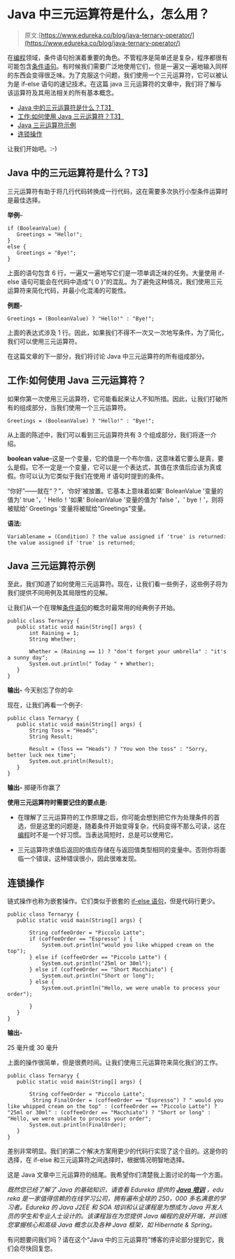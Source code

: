 # Java 中三元运算符是什么，怎么用？

> 原文:[https://www.edureka.co/blog/java-ternary-operator/](https://www.edureka.co/blog/java-ternary-operator/)

在[编程](https://www.edureka.co/blog/python-programming-language)领域，条件语句扮演着重要的角色。不管程序是简单还是复杂，程序都很有可能包含[条件语句](https://www.edureka.co/blog/loops-in-python/)。有时候我们需要广泛地使用它们，但是一遍又一遍地输入同样的东西会变得很乏味。为了克服这个问题，我们使用一个三元运算符，它可以被认为是 if-else 语句的速记技术。在这篇 java 三元运算符的文章中，我们将了解与该运算符及其用法相关的所有基本概念。

*   [Java 中的三元运算符是什么？T3】](#whatisternaryoperatorinjava)
*   [工作:如何使用 Java 三元运算符？T3】](#working)
*   [Java 三元运算符示例](#examples)
*   [连锁操作](#chainedoperation)

让我们开始吧。:-)

## **Java 中的三元运算符是什么？T3】**

三元运算符有助于将几行代码转换成一行代码，这在需要多次执行小型条件运算时是最佳选择。

**举例**–

```
if (BooleanValue) {
   Greetings = "Hello!";
}
else {
   Greetings = "Bye!";
}
```

上面的语句包含 6 行，一遍又一遍地写它们是一项单调乏味的任务。大量使用 if-else 语句可能会在代码中造成“{ 0 }”的混乱。为了避免这种情况，我们使用三元运算符来简化代码，并最小化混淆的可能性。

**例题-**

```
Greetings = (BooleanValue) ? "Hello!" : "Bye!";
```

上面的表达式涉及 1 行。因此，如果我们不得不一次又一次地写条件，为了简化，我们可以使用三元运算符。

在这篇文章的下一部分，我们将讨论 Java 中三元运算符的所有组成部分。

## **工作:如何使用 Java 三元运算符？**

如果你第一次使用三元运算符，它可能看起来让人不知所措。因此，让我们打破所有的组成部分，当我们使用一个三元运算符。

```
Greetings = (BooleanValue) ? "Hello!" : "Bye!";
```

从上面的陈述中，我们可以看到三元运算符共有 3 个组成部分，我们将逐一介绍。

**boolean value**–这是一个变量，它的值是一个布尔值，这意味着它要么是真，要么是假。它不一定是一个变量，它可以是一个表达式，其值在求值后应该为真或假。你可以认为它类似于我们在使用 if 语句时提到的条件。

“你好”——就在“？”，‘你好’被放置。它基本上意味着如果' BoleanValue '变量的值为' true '，' Hello！'如果' BoleanValue '变量的值为' false '，' bye！'，则将被赋给' Greetings '变量将被赋给“Greetings”变量。

**语法:**

```
Variablename = (Condition) ? the value assigned if 'true' is returned: the value assigned if 'true' is returned;
```

## **Java 三元运算符示例**

至此，我们知道了如何使用三元运算符。现在，让我们看一些例子，这些例子将为我们提供不同用例及其局限性的见解。

让我们从一个在理解[条件语句](https://www.edureka.co/blog/python-programming-language#FlowControl)的概念时最常用的经典例子开始。

```
public class Ternaryy {
   public static void main(String[] args) {
       int Raining = 1;
       String Whether;

       Whether = (Raining == 1) ? "don't forget your umbrella" : "it's a sunny day";
       System.out.println(" Today " + Whether);
   }
}
```

**输出-** 今天别忘了你的伞

现在，让我们再看一个例子:

```
public class Ternaryy {
   public static void main(String[] args) {
       String Toss = "Heads";
       String Result;

       Result = (Toss == "Heads") ? "You won the toss" : "Sorry, better luck nex time";
       System.out.println(Result);
   }
}
```

****输出-**** 掷硬币你赢了

**使用三元运算符时需要记住的要点是:**

*   在理解了三元运算符的工作原理之后，你可能会想到把它作为处理条件的首选，但是这里的问题是，随着条件开始变得复杂，代码变得不那么可读，这在[编程](https://www.edureka.co/blog/python-programming-language)时不是一个好习惯。当表达简短时，总是可以使用它。

*   三元运算符求值后返回的值应存储在与返回值类型相同的变量中。否则你将面临一个错误，这种错误很小，因此很难发现。

## **连锁操作**

链式操作也称为嵌套操作。它们类似于嵌套的 [if-else 语句](https://www.edureka.co/blog/if-else-in-python/)，但是代码行更少。

```
public class Ternaryy {
   public static void main(String[] args) {

       String coffeeOrder = "Piccolo Latte";
       if (coffeeOrder == "Espresso" ) {
           System.out.println("would you like whipped cream on the top");
       } else if (coffeeOrder == "Piccolo Latte") {
           System.out.println("25ml or 30ml");
       } else if (coffeeOrder == "Short Macchiato") {
           System.out.println("Short or long");
       } else {
           System.out.println("Hello, we were unable to process your order");

       }
   }
}
```

**输出-**

25 毫升或 30 毫升

上面的操作很简单，但是很费时间。让我们使用三元运算符来简化我们的工作。

```
public class Ternaryy {
   public static void main(String[] args) {

       String coffeeOrder = "Piccolo Latte";
        String FinalOrder = (coffeeOrder == "Espresso") ? " would you like whipped cream on the top" : (coffeeOrder == "Piccolo Latte") ? "25ml or 30ml" : (coffeeOrder == "Macchiato") ? "Short or long" : "Hello, we were unable to process your order";
       System.out.println(FinalOrder);
   }
}
```

差别非常明显。我们的第二个解决方案用更少的代码行实现了这个目的。这是你的选择，在 if-else 和三元运算符之间选择时，根据情况明智地选择。

这是 Java 文章中三元运算符的结尾。我希望你们清楚我上面讨论的每一个方面。

*既然您已经了解了 Java 的基础知识，请查看 Edureka 提供的  [**Java 培训**](https://www.edureka.co/java-j2ee-training-course)* *，edu reka 是一家值得信赖的在线学习公司，拥有遍布全球的 250，000 多名满意的学习者。Edureka 的 Java J2EE 和 SOA 培训和认证课程是为想成为 Java 开发人员的学生和专业人士设计的。该课程旨在为您提供 Java 编程的良好开端，并训练您掌握核心和高级 Java 概念以及各种 Java 框架，如 Hibernate & Spring。*

有问题要问我们吗？请在这个“Java 中的三元运算符”博客的评论部分提到它，我们会尽快回复您。